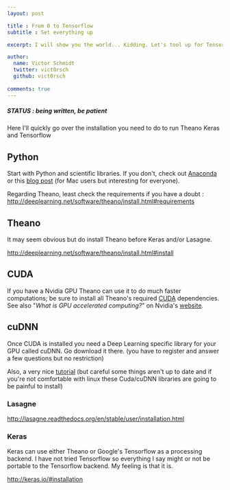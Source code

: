 ```yaml
---
layout: post

title : From 0 to Tensorflow
subtitle : Set everything up 

excerpt: I will show you the world... Kidding. Let's tool up for Tensorflow Keras etc. STATUS -> being written, be patient

author:
  name: Victor Schmidt
  twitter: vict0rsch
  github: vict0rsch
  
comments: true
---
```


##### *STATUS : being written, be patient*

Here I'll quickly go over the installation you need to do to run Theano Keras and Tensorflow

## Python

Start with Python and scientific libraries. If you don't, check out  [Anaconda](https://www.continuum.io/downloads) or this [blog post](https://joernhees.de/blog/2014/02/25/scientific-python-on-mac-os-x-10-9-with-homebrew/) (for Mac users but interesting for everyone).

Regarding Theano, least check the requirements if you have a doubt : <http://deeplearning.net/software/theano/install.html#requirements>


## Theano
It may seem obvious but do install Theano before Keras and/or Lasagne.

<http://deeplearning.net/software/theano/install.html#install>

## CUDA
If you have a Nvidia GPU Theano can use it to do much faster computations; be sure to install all Theano's required [CUDA](http://www.nvidia.fr/object/cuda-parallel-computing-fr.html) dependencies. See also "*What is GPU accelerated computing?*" on Nvidia's [website](http://www.nvidia.com/object/what-is-gpu-computing.html).

## cuDNN
Once CUDA is installed you need a Deep Learning specific library for your GPU called cuDNN. Go download it there. (you have to register and answer a few questions but no restriction)

Also, a very nice [tutorial](http://www.pyimagesearch.com/2016/07/04/how-to-install-cuda-toolkit-and-cudnn-for-deep-learning/
) (but careful some things aren't up to date and if you're not comfortable with linux these Cuda/cuDNN libraries are going to be painful to install)

### Lasagne
<http://lasagne.readthedocs.org/en/stable/user/installation.html>

### Keras
Keras can use either Theano or Google's Tensorflow as a processing backend. I have not tried Tensorflow so everything I say might or not be portable to the Tensorflow backend. My feeling is that it is. 

<http://keras.io/#installation>  

